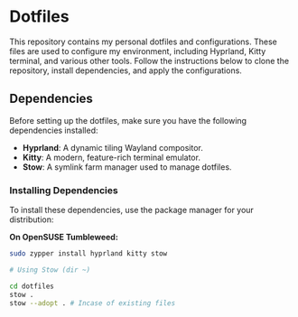 
# Dotfiles

This repository contains my personal dotfiles and configurations. These files are used to configure my environment, including Hyprland, Kitty terminal, and various other tools. Follow the instructions below to clone the repository, install dependencies, and apply the configurations.

## Dependencies

Before setting up the dotfiles, make sure you have the following dependencies installed:

- **Hyprland**: A dynamic tiling Wayland compositor.
- **Kitty**: A modern, feature-rich terminal emulator.
- **Stow**: A symlink farm manager used to manage dotfiles.

### Installing Dependencies

To install these dependencies, use the package manager for your distribution:

**On OpenSUSE Tumbleweed:**

```bash
sudo zypper install hyprland kitty stow

# Using Stow (dir ~)

cd dotfiles
stow .
stow --adopt . # Incase of existing files
